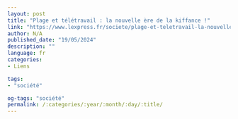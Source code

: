 ```yaml
---
layout: post
title: "Plage et télétravail : la nouvelle ère de la kiffance !"
link: "https://www.lexpress.fr/societe/plage-et-teletravail-la-nouvelle-ere-de-la-kiffance-par-jerome-fourquet-et-anne-rosencher-WJ6RDKDVMNFZTMXUDADZYDY7ZE"
author: N/A
published_date: "19/05/2024"
description: ""
language: fr
categories:
- Liens

tags:
- "société"

og-tags: "société"
permalink: /:categories/:year/:month/:day/:title/
---
```

